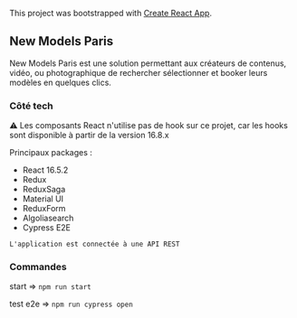This project was bootstrapped with [Create React App](https://github.com/facebook/create-react-app).

## New Models Paris

New Models Paris est une solution permettant aux créateurs de contenus, vidéo, ou photographique de rechercher sélectionner et booker leurs modèles en quelques clics.

### Côté tech

⚠️ Les composants React n'utilise pas de hook sur ce projet, car les hooks sont disponible à partir de la version 16.8.x

Principaux packages :

- React 16.5.2
- Redux
- ReduxSaga
- Material UI
- ReduxForm
- Algoliasearch
- Cypress E2E

`L'application est connectée à une API REST`

### Commandes

start => `npm run start`

test e2e => `npm run cypress open`
